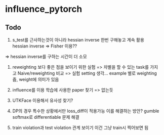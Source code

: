 # influence_pytorch

## Todo

1. s_test를 근사하는것이 아니라 hessian inverse 한번 구해놓고 계속 활용
hessian inverse => Fisher 이용??

=> hessian inverse를 구하는 시간이 더 소모

1. reweighting 보다 좋은 점을 보이기 위한 실험 
    => 차별을 할 수 있는 task를 가지고 Naive/reweighting 비교
    => 실험 setting 생각...
example 별로 weighting 줌, weight에 의미가 있음

1. influence를 이용 학습에 사용한 paper 찾기 => 없는듯

1. UTKFace 이용해서 유사성 찾기?

1. DP의 경우 특수한 상황에서만 loss_diff이 적용가능 이를 해결하는 방안?
    gumble softmax로 differentiable 문제 해결
1. train violation과 test violation 관계 보이기
    이건 그냥 train시 찍어보면 됨